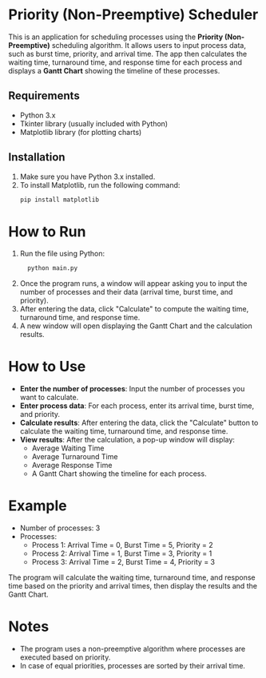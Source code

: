 # Priority (Non-Preemptive) Scheduler

This is an application for scheduling processes using the **Priority (Non-Preemptive)** scheduling algorithm. It allows users to input process data, such as burst time, priority, and arrival time. The app then calculates the waiting time, turnaround time, and response time for each process and displays a **Gantt Chart** showing the timeline of these processes.

## Requirements

- Python 3.x
- Tkinter library (usually included with Python)
- Matplotlib library (for plotting charts)

## Installation

1. Make sure you have Python 3.x installed.
2. To install Matplotlib, run the following command:
   ```bash
   pip install matplotlib
# How to Run
1. Run the file using Python:
     ```bash
       python main.py
2. Once the program runs, a window will appear asking you to input the number of processes and their data (arrival time, burst time, and priority).
3. After entering the data, click "Calculate" to compute the waiting time, turnaround time, and response time.
4. A new window will open displaying the Gantt Chart and the calculation results.

# How to Use
- **Enter the number of processes**: Input the number of processes you want to calculate.
- **Enter process data**: For each process, enter its arrival time, burst time, and priority.
- **Calculate results**: After entering the data, click the "Calculate" button to calculate the waiting time, turnaround time, and response time.
- **View results**: After the calculation, a pop-up window will display:
    - Average Waiting Time
    - Average Turnaround Time
    - Average Response Time
    - A Gantt Chart showing the timeline for each process.
 
# Example
- Number of processes: 3
- Processes:
  - Process 1: Arrival Time = 0, Burst Time = 5, Priority = 2
  - Process 2: Arrival Time = 1, Burst Time = 3, Priority = 1
  - Process 3: Arrival Time = 2, Burst Time = 4, Priority = 3
    
The program will calculate the waiting time, turnaround time, and response time based on the priority and arrival times, then display the results and the Gantt Chart.

# Notes
- The program uses a non-preemptive algorithm where processes are executed based on priority.
- In case of equal priorities, processes are sorted by their arrival time.




